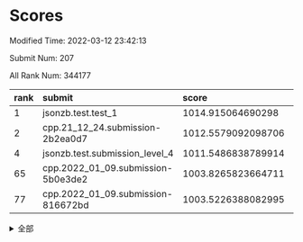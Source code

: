 # Scores

Modified Time: 2022-03-12 23:42:13

Submit Num: 207

All Rank Num: 344177

| rank |               submit               |       score        |       sigma        | pk_num |
| :--- | :--------------------------------- | :----------------- | :----------------- | :----- |
| 1    | jsonzb.test.test_1                 | 1014.915064690298  | 0.8474216507171998 | 6652   |
| 2    | cpp.21_12_24.submission-2b2ea0d7   | 1012.5579092098706 | 0.7779415716453661 | 6646   |
| 4    | jsonzb.test.submission_level_4     | 1011.5486838789914 | 0.7859022887347977 | 6649   |
| 65   | cpp.2022_01_09.submission-5b0e3de2 | 1003.8265823664711 | 0.7090788368246571 | 6648   |
| 77   | cpp.2022_01_09.submission-816672bd | 1003.5226388082995 | 0.7230065493567723 | 6647   |


<details>
<summary>全部</summary>

| rank |                 submit                 |       score        |       sigma        | pk_num |
| :--- | :------------------------------------- | :----------------- | :----------------- | :----- |
| 1    | jsonzb.test.test_1                     | 1014.915064690298  | 0.8474216507171998 | 6652   |
| 2    | cpp.21_12_24.submission-2b2ea0d7       | 1012.5579092098706 | 0.7779415716453661 | 6646   |
| 3    | gobigger.level_3.submission_level_3_42 | 1011.7030478691623 | 0.7755974266981622 | 6650   |
| 4    | jsonzb.test.submission_level_4         | 1011.5486838789914 | 0.7859022887347977 | 6649   |
| 5    | gobigger.level_3.submission_level_3_27 | 1011.2241374277583 | 0.7730536685031809 | 6650   |
| 6    | gobigger.level_3.submission_level_3_9  | 1011.183567150184  | 0.7630417616483914 | 6651   |
| 7    | gobigger.level_3.submission_level_3_19 | 1011.0406294476752 | 0.8000098130359165 | 6656   |
| 8    | gobigger.level_3.submission_level_3_6  | 1010.9743909927947 | 0.7470332161088917 | 6653   |
| 9    | gobigger.level_3.submission_level_3_10 | 1010.9719660951087 | 0.7668952032374813 | 6651   |
| 10   | gobigger.level_3.submission_level_3_16 | 1010.8714737634281 | 0.7843113663500602 | 6649   |
| 11   | gobigger.level_3.submission_level_3_3  | 1010.797352661764  | 0.7765893208225639 | 6646   |
| 12   | gobigger.level_3.submission_level_3_21 | 1010.7548032044062 | 0.787190705131703  | 6652   |
| 13   | gobigger.level_3.submission_level_3_41 | 1010.696612882072  | 0.7520814098546377 | 6653   |
| 14   | gobigger.level_3.submission_level_3_30 | 1010.69174427991   | 0.7674309570549607 | 6647   |
| 15   | gobigger.level_3.submission_level_3_4  | 1010.6388547556023 | 0.7571129680402369 | 6654   |
| 16   | gobigger.level_3.submission_level_3_36 | 1010.6087070541479 | 0.7645592764902888 | 6650   |
| 17   | gobigger.level_3.submission_level_3_35 | 1010.5629689383132 | 0.757013352425368  | 6649   |
| 18   | gobigger.level_3.submission_level_3_5  | 1010.506802701895  | 0.7857436576742468 | 6654   |
| 19   | gobigger.level_3.submission_level_3_20 | 1010.4715428580815 | 0.7637125251573659 | 6648   |
| 20   | gobigger.level_3.submission_level_3_14 | 1010.3855142428181 | 0.7584860001271948 | 6647   |
| 21   | gobigger.level_3.submission_level_3_15 | 1010.3755038842822 | 0.7546936569085512 | 6653   |
| 22   | gobigger.level_3.submission_level_3_34 | 1010.3193270605595 | 0.7851544167981669 | 6650   |
| 23   | gobigger.level_3.submission_level_3_48 | 1010.2874581868408 | 0.755239690494092  | 6644   |
| 24   | gobigger.level_3.submission_level_3_23 | 1010.2008992587843 | 0.771229919871446  | 6646   |
| 25   | gobigger.level_3.submission_level_3_32 | 1010.1411104996541 | 0.7645874098730985 | 6648   |
| 26   | gobigger.level_3.submission_level_3_25 | 1010.0630416718601 | 0.7625471423633484 | 6648   |
| 27   | gobigger.level_3.submission_level_3_45 | 1009.9727418515332 | 0.7592725181260579 | 6656   |
| 28   | gobigger.level_3.submission_level_3_2  | 1009.9616820538589 | 0.7534694354929382 | 6651   |
| 29   | gobigger.level_3.submission_level_3_22 | 1009.9146831666942 | 0.7565252659779929 | 6645   |
| 30   | gobigger.level_3.submission_level_3_0  | 1009.8568147215364 | 0.7613350016524678 | 6652   |
| 31   | gobigger.level_3.submission_level_3_7  | 1009.8221098859399 | 0.7495744031562307 | 6642   |
| 32   | gobigger.level_3.submission_level_3_13 | 1009.7472181921624 | 0.7682372726210462 | 6650   |
| 33   | gobigger.level_3.submission_level_3_8  | 1009.74713800773   | 0.755987967366741  | 6650   |
| 34   | gobigger.level_3.submission_level_3_31 | 1009.745546263807  | 0.7471303946912543 | 6655   |
| 35   | gobigger.level_3.submission_level_3_24 | 1009.7251935781217 | 0.7500601498368066 | 6652   |
| 36   | gobigger.level_3.submission_level_3_29 | 1009.7249753051466 | 0.7655615904967225 | 6645   |
| 37   | gobigger.level_3.submission_level_3_28 | 1009.5992174247768 | 0.7693071237412301 | 6652   |
| 38   | gobigger.level_3.submission_level_3_43 | 1009.584347483215  | 0.7611816527967187 | 6649   |
| 39   | gobigger.level_3.submission_level_3_11 | 1009.4476282973413 | 0.7429503038230542 | 6653   |
| 40   | gobigger.level_3.submission_level_3_26 | 1009.4376824129454 | 0.7437386068493843 | 6652   |
| 41   | gobigger.level_3.submission_level_3_12 | 1009.3943529605546 | 0.7617597627267477 | 6647   |
| 42   | gobigger.level_3.submission_level_3_38 | 1009.2934328728714 | 0.753856898245682  | 6652   |
| 43   | gobigger.level_3.submission_level_3_47 | 1009.2397872019563 | 0.7459995129255683 | 6647   |
| 44   | gobigger.level_3.submission_level_3_37 | 1009.2223958528738 | 0.7445602237195948 | 6653   |
| 45   | gobigger.level_3.submission_level_3_18 | 1009.1729066420612 | 0.7600766020360753 | 6654   |
| 46   | gobigger.level_3.submission_level_3_39 | 1009.1285162500351 | 0.7655839276547748 | 6647   |
| 47   | gobigger.level_3.submission_level_3_33 | 1009.0644393165313 | 0.7489080798421324 | 6650   |
| 48   | gobigger.level_3.submission_level_3_40 | 1008.9743701629114 | 0.7592949988809048 | 6650   |
| 49   | gobigger.level_3.submission_level_3_1  | 1008.6955660267564 | 0.7433199711821566 | 6651   |
| 50   | gobigger.level_3.submission_level_3_49 | 1008.647342638243  | 0.7473021868223019 | 6647   |
| 51   | gobigger.level_3.submission_level_3_44 | 1008.5503452195135 | 0.7407621884098268 | 6650   |
| 52   | gobigger.level_3.submission_level_3_17 | 1008.3457284454607 | 0.7681311863489083 | 6654   |
| 53   | gobigger.level_3.submission_level_3_46 | 1008.289028874879  | 0.7267124467368195 | 6646   |
| 54   | gobigger.level_1.submission_level_1_1  | 1004.7454872136326 | 0.7093054202863575 | 6647   |
| 55   | gobigger.level_1.submission_level_1_36 | 1004.5450628782783 | 0.7111386197972458 | 6648   |
| 56   | gobigger.level_1.submission_level_1_26 | 1004.5008627289006 | 0.7310391919518879 | 6646   |
| 57   | gobigger.level_1.submission_level_1_49 | 1004.4368117262406 | 0.7150992959840258 | 6651   |
| 58   | gobigger.level_1.submission_level_1_6  | 1004.105399755937  | 0.7296341830200882 | 6651   |
| 59   | gobigger.level_1.submission_level_1_0  | 1004.0875076346789 | 0.7191237497603499 | 6654   |
| 60   | gobigger.level_1.submission_level_1_13 | 1003.9747124957913 | 0.7174648096868251 | 6651   |
| 61   | gobigger.level_1.submission_level_1_34 | 1003.9099254446629 | 0.7268239943580747 | 6647   |
| 62   | gobigger.level_1.submission_level_1_46 | 1003.905899656835  | 0.7190524406868658 | 6645   |
| 63   | gobigger.level_1.submission_level_1_39 | 1003.8965260704285 | 0.7151349654316429 | 6648   |
| 64   | gobigger.level_1.submission_level_1_48 | 1003.848249234222  | 0.7241240256096196 | 6653   |
| 65   | cpp.2022_01_09.submission-5b0e3de2     | 1003.8265823664711 | 0.7090788368246571 | 6648   |
| 66   | gobigger.level_1.submission_level_1_18 | 1003.7897085640268 | 0.7133344501828022 | 6650   |
| 67   | gobigger.level_1.submission_level_1_40 | 1003.749959475061  | 0.7193817838825238 | 6650   |
| 68   | gobigger.level_1.submission_level_1_29 | 1003.7385590750783 | 0.7126957694474241 | 6652   |
| 69   | gobigger.level_1.submission_level_1_38 | 1003.7325441192064 | 0.7157178337413274 | 6652   |
| 70   | gobigger.level_1.submission_level_1_7  | 1003.7002586708858 | 0.7104960627317998 | 6652   |
| 71   | gobigger.level_1.submission_level_1_21 | 1003.6731752619312 | 0.716763784032761  | 6652   |
| 72   | gobigger.level_1.submission_level_1_10 | 1003.651135351839  | 0.7154173029685813 | 6654   |
| 73   | gobigger.level_1.submission_level_1_37 | 1003.6181547946788 | 0.7226216890826679 | 6653   |
| 74   | gobigger.level_1.submission_level_1_42 | 1003.6176074581249 | 0.7142817223736015 | 6647   |
| 75   | gobigger.level_1.submission_level_1_14 | 1003.5866547310744 | 0.7226241473386988 | 6647   |
| 76   | gobigger.level_1.submission_level_1_11 | 1003.5391421686763 | 0.7118213380970184 | 6654   |
| 77   | cpp.2022_01_09.submission-816672bd     | 1003.5226388082995 | 0.7230065493567723 | 6647   |
| 78   | gobigger.level_1.submission_level_1_12 | 1003.51197965869   | 0.7210177057005073 | 6654   |
| 79   | gobigger.level_1.submission_level_1_45 | 1003.4780446123461 | 0.7182703775216607 | 6648   |
| 80   | gobigger.level_1.submission_level_1_32 | 1003.4480126793301 | 0.7229701451271309 | 6652   |
| 81   | gobigger.level_1.submission_level_1_31 | 1003.4038394340087 | 0.7144720338848681 | 6650   |
| 82   | gobigger.level_1.submission_level_1_44 | 1003.3442077865124 | 0.7133324194311069 | 6647   |
| 83   | gobigger.level_1.submission_level_1_3  | 1003.3282942248169 | 0.7162529129105285 | 6655   |
| 84   | gobigger.level_1.submission_level_1_33 | 1003.2487688976148 | 0.7124422234445738 | 6652   |
| 85   | gobigger.level_1.submission_level_1_9  | 1003.2487218989899 | 0.7073115381741724 | 6646   |
| 86   | gobigger.level_1.submission_level_1_2  | 1003.1982630188855 | 0.7163758418363985 | 6651   |
| 87   | gobigger.level_1.submission_level_1_15 | 1003.1813220422627 | 0.7098195992428771 | 6649   |
| 88   | gobigger.level_1.submission_level_1_27 | 1003.1413041520107 | 0.7157785389055341 | 6651   |
| 89   | gobigger.level_1.submission_level_1_4  | 1003.0707892354147 | 0.7132039964938397 | 6649   |
| 90   | gobigger.level_1.submission_level_1_16 | 1002.9673891966544 | 0.7200202579711865 | 6649   |
| 91   | gobigger.level_1.submission_level_1_22 | 1002.9387639030019 | 0.7165534648556476 | 6651   |
| 92   | gobigger.level_1.submission_level_1_35 | 1002.8512089604593 | 0.7068996581124712 | 6647   |
| 93   | gobigger.level_1.submission_level_1_30 | 1002.8421083406115 | 0.7291253477327126 | 6653   |
| 94   | gobigger.level_1.submission_level_1_47 | 1002.8177164134347 | 0.7133842511194969 | 6655   |
| 95   | gobigger.level_1.submission_level_1_41 | 1002.768775474799  | 0.7112059151157474 | 6652   |
| 96   | gobigger.level_1.submission_level_1_8  | 1002.7025097846767 | 0.7216040385039059 | 6659   |
| 97   | gobigger.level_1.submission_level_1_23 | 1002.6870656368123 | 0.7035548340186749 | 6652   |
| 98   | gobigger.level_1.submission_level_1_17 | 1002.6766813753841 | 0.7066867937965267 | 6645   |
| 99   | gobigger.level_1.submission_level_1_24 | 1002.5702895926761 | 0.7172846409368463 | 6651   |
| 100  | gobigger.level_1.submission_level_1_25 | 1002.5270987618145 | 0.7234102211663429 | 6651   |
| 101  | gobigger.level_1.submission_level_1_20 | 1002.4838751439124 | 0.7137101312355407 | 6650   |
| 102  | gobigger.level_1.submission_level_1_28 | 1002.3565124203847 | 0.7148275976986979 | 6652   |
| 103  | gobigger.level_1.submission_level_1_19 | 1002.2793899673667 | 0.7095789031321451 | 6652   |
| 104  | gobigger.level_1.submission_level_1_43 | 1002.1578598993372 | 0.7092331894823346 | 6654   |
| 105  | gobigger.level_1.submission_level_1_5  | 1002.0977157775795 | 0.7102748893288094 | 6651   |
| 106  | gobigger.random.submission_random_10   | 997.6689850607505  | 0.697924066336469  | 6649   |
| 107  | gobigger.random.submission_random_11   | 997.4347685208844  | 0.7047704385762289 | 6651   |
| 108  | gobigger.random.submission_random_35   | 997.1189251418074  | 0.7044990256950173 | 6650   |
| 109  | gobigger.random.submission_random_45   | 997.0711186823712  | 0.6993203891206038 | 6651   |
| 110  | gobigger.random.submission_random_7    | 996.9245327748603  | 0.6978041967098458 | 6648   |
| 111  | gobigger.random.submission_random_43   | 996.777087308582   | 0.7236512809478661 | 6652   |
| 112  | gobigger.random.submission_random_25   | 996.7632749516513  | 0.7074463838759757 | 6650   |
| 113  | gobigger.random.submission_random_47   | 996.7461188264693  | 0.7155955974640764 | 6652   |
| 114  | gobigger.random.submission_random_32   | 996.7456508953883  | 0.7009013561105356 | 6656   |
| 115  | gobigger.random.submission_random_9    | 996.7385996551815  | 0.698751716121304  | 6655   |
| 116  | gobigger.random.submission_random_6    | 996.5796495360883  | 0.7179054412489394 | 6648   |
| 117  | gobigger.random.submission_random_12   | 996.5197941863606  | 0.6918633792927834 | 6653   |
| 118  | gobigger.random.submission_random_17   | 996.4861257445835  | 0.7037700672617475 | 6648   |
| 119  | gobigger.random.submission_random_18   | 996.456188160732   | 0.7010334121304305 | 6654   |
| 120  | gobigger.random.submission_random_24   | 996.4217946396276  | 0.7124975995099445 | 6652   |
| 121  | gobigger.random.submission_random_3    | 996.3694236553135  | 0.695117732077369  | 6652   |
| 122  | gobigger.random.submission_random_16   | 996.2881156125601  | 0.7118542452715493 | 6644   |
| 123  | gobigger.random.submission_random_15   | 996.2678789881826  | 0.7077477078174793 | 6655   |
| 124  | gobigger.random.submission_random_19   | 996.246793792585   | 0.7009761735275596 | 6647   |
| 125  | gobigger.random.submission_random_41   | 996.1991771308636  | 0.7140301401550522 | 6646   |
| 126  | gobigger.random.submission_random_44   | 996.180344468833   | 0.7086072423781723 | 6654   |
| 127  | gobigger.random.submission_random_48   | 996.1050441929841  | 0.7171521407364911 | 6650   |
| 128  | gobigger.random.submission_random_21   | 996.0550406240623  | 0.712798826228729  | 6653   |
| 129  | gobigger.random.submission_random_30   | 995.9866465497118  | 0.6997276875456326 | 6659   |
| 130  | gobigger.random.submission_random_20   | 995.9422220337132  | 0.7030191326687162 | 6655   |
| 131  | gobigger.random.submission_random_39   | 995.8977741854212  | 0.7128363906881956 | 6653   |
| 132  | gobigger.random.submission_random_46   | 995.8947938554741  | 0.6971052669430572 | 6651   |
| 133  | gobigger.random.submission_random_38   | 995.8493445100589  | 0.7063642991873031 | 6652   |
| 134  | gobigger.random.submission_random_27   | 995.7728266741589  | 0.7127406658499853 | 6651   |
| 135  | gobigger.random.submission_random_2    | 995.7611242001532  | 0.709741097664878  | 6654   |
| 136  | gobigger.random.submission_random_49   | 995.7505203116367  | 0.7181938441194908 | 6658   |
| 137  | gobigger.random.submission_random_40   | 995.7293409201488  | 0.7051140825485965 | 6657   |
| 138  | gobigger.random.submission_random_37   | 995.7169111936612  | 0.7152816707386245 | 6648   |
| 139  | gobigger.random.submission_random_34   | 995.6614393799935  | 0.7112999158949214 | 6653   |
| 140  | gobigger.random.submission_random_29   | 995.6410739840886  | 0.7038567492908541 | 6655   |
| 141  | gobigger.random.submission_random_4    | 995.6216552580054  | 0.7021794297425148 | 6649   |
| 142  | gobigger.random.submission_random_31   | 995.5666256618484  | 0.7132061035624414 | 6645   |
| 143  | gobigger.random.submission_random_13   | 995.541929562479   | 0.719736386238994  | 6651   |
| 144  | gobigger.random.submission_random_14   | 995.5383136719099  | 0.7185827546378128 | 6651   |
| 145  | gobigger.random.submission_random_42   | 995.3312588326983  | 0.7181964347396497 | 6647   |
| 146  | gobigger.random.submission_random_0    | 995.3097218739208  | 0.6996612154378336 | 6649   |
| 147  | gobigger.random.submission_random_36   | 995.2931958021388  | 0.7148403456958646 | 6649   |
| 148  | gobigger.random.submission_random_28   | 995.2591824173223  | 0.7129696427400073 | 6654   |
| 149  | gobigger.random.submission_random_26   | 995.1872522277461  | 0.7070450359795596 | 6654   |
| 150  | gobigger.random.submission_random_33   | 995.0703539311548  | 0.7116295583705766 | 6645   |
| 151  | gobigger.random.submission_random_5    | 994.9541804256389  | 0.7147324653021481 | 6655   |
| 152  | gobigger.random.submission_random_22   | 994.8075214149723  | 0.7003415535997114 | 6652   |
| 153  | gobigger.random.submission_random_23   | 994.7379668066284  | 0.7297258070767868 | 6648   |
| 154  | gobigger.random.submission_random_1    | 994.5969209065461  | 0.7093686776739577 | 6650   |
| 155  | gobigger.level_2.submission_level_2_8  | 994.425186996049   | 0.7373892183618358 | 6650   |
| 156  | gobigger.random.submission_random_8    | 994.3257850608886  | 0.7218117005842087 | 6653   |
| 157  | gobigger.level_2.submission_level_2_12 | 993.4168186206873  | 0.7246052393026973 | 6652   |
| 158  | gobigger.level_2.submission_level_2_33 | 993.1643225186316  | 0.7366775378038248 | 6648   |
| 159  | gobigger.level_2.submission_level_2_6  | 993.0449783755629  | 0.7220367687676846 | 6655   |
| 160  | gobigger.level_2.submission_level_2_38 | 992.975248158947   | 0.7294384417183264 | 6650   |
| 161  | gobigger.level_2.submission_level_2_18 | 992.9226309937652  | 0.7250834705821024 | 6655   |
| 162  | gobigger.level_2.submission_level_2_9  | 992.9022251539976  | 0.7458714114559003 | 6648   |
| 163  | gobigger.level_2.submission_level_2_31 | 992.8615742600981  | 0.7350619107529525 | 6653   |
| 164  | gobigger.level_2.submission_level_2_17 | 992.8591347912243  | 0.7218419681950872 | 6653   |
| 165  | gobigger.level_2.submission_level_2_22 | 992.8253712669997  | 0.7493316980801175 | 6653   |
| 166  | gobigger.level_2.submission_level_2_40 | 992.7519719438712  | 0.7296575400642566 | 6642   |
| 167  | gobigger.level_2.submission_level_2_30 | 992.7318880305171  | 0.7453650047408924 | 6655   |
| 168  | gobigger.level_2.submission_level_2_10 | 992.7318070697543  | 0.7473942744981362 | 6654   |
| 169  | gobigger.level_2.submission_level_2_2  | 992.6899180502861  | 0.7443413382902042 | 6654   |
| 170  | gobigger.level_2.submission_level_2_47 | 992.6478943426409  | 0.7445590504352382 | 6650   |
| 171  | gobigger.level_2.submission_level_2_44 | 992.5382160715533  | 0.7437448853267532 | 6652   |
| 172  | gobigger.level_2.submission_level_2_45 | 992.5163686165575  | 0.74889795889387   | 6651   |
| 173  | gobigger.level_2.submission_level_2_0  | 992.4657182583345  | 0.7589418852468399 | 6651   |
| 174  | gobigger.level_2.submission_level_2_35 | 992.4634461379488  | 0.7480435356766301 | 6652   |
| 175  | gobigger.level_2.submission_level_2_5  | 992.4220937151842  | 0.7368164880879917 | 6654   |
| 176  | gobigger.level_2.submission_level_2_23 | 992.3698596093506  | 0.7311275434598525 | 6648   |
| 177  | gobigger.level_2.submission_level_2_21 | 992.3430209925251  | 0.7400631766307542 | 6651   |
| 178  | gobigger.level_2.submission_level_2_32 | 992.2950275457077  | 0.7389549104054252 | 6652   |
| 179  | gobigger.level_2.submission_level_2_42 | 992.2896700112609  | 0.7389493107999193 | 6646   |
| 180  | gobigger.level_2.submission_level_2_4  | 992.1887134097319  | 0.7476286398083756 | 6652   |
| 181  | gobigger.level_2.submission_level_2_1  | 992.136582680082   | 0.7416511024342325 | 6652   |
| 182  | gobigger.level_2.submission_level_2_39 | 992.1233737998526  | 0.7461261154101256 | 6656   |
| 183  | gobigger.level_2.submission_level_2_7  | 992.1167747094377  | 0.7372976360839194 | 6650   |
| 184  | gobigger.level_2.submission_level_2_25 | 992.0633150836118  | 0.7431977449305105 | 6648   |
| 185  | gobigger.level_2.submission_level_2_49 | 991.9587780402888  | 0.7489642113670546 | 6651   |
| 186  | gobigger.level_2.submission_level_2_15 | 991.9406610173755  | 0.7431143733288474 | 6655   |
| 187  | gobigger.level_2.submission_level_2_14 | 991.9372386762955  | 0.7425937290183371 | 6651   |
| 188  | gobigger.level_2.submission_level_2_34 | 991.9124979908576  | 0.7187029937582581 | 6654   |
| 189  | gobigger.level_2.submission_level_2_27 | 991.8421242686636  | 0.7238310432321061 | 6650   |
| 190  | gobigger.level_2.submission_level_2_3  | 991.7658647243468  | 0.7359815709447373 | 6650   |
| 191  | gobigger.level_2.submission_level_2_41 | 991.7346488275988  | 0.7448643362308491 | 6653   |
| 192  | gobigger.level_2.submission_level_2_24 | 991.6701353828489  | 0.7527706441298045 | 6649   |
| 193  | gobigger.level_2.submission_level_2_13 | 991.586940055093   | 0.7655633702376878 | 6653   |
| 194  | gobigger.level_2.submission_level_2_29 | 991.5641107573107  | 0.7402844066144458 | 6651   |
| 195  | gobigger.level_2.submission_level_2_26 | 991.4780412542797  | 0.7533936546880774 | 6654   |
| 196  | gobigger.level_2.submission_level_2_46 | 991.3694769652116  | 0.7432319547325484 | 6650   |
| 197  | gobigger.level_2.submission_level_2_28 | 991.2865416328833  | 0.7570123871277776 | 6653   |
| 198  | gobigger.level_2.submission_level_2_19 | 991.2097211231265  | 0.7647803175093704 | 6651   |
| 199  | gobigger.level_2.submission_level_2_36 | 991.1768127020764  | 0.761712679117053  | 6651   |
| 200  | gobigger.level_2.submission_level_2_48 | 991.0724216039966  | 0.7615406739667652 | 6653   |
| 201  | gobigger.level_2.submission_level_2_43 | 990.9383506656583  | 0.7418285899934844 | 6651   |
| 202  | gobigger.level_2.submission_level_2_16 | 990.9050390921093  | 0.7715628387096196 | 6646   |
| 203  | gobigger.level_2.submission_level_2_37 | 990.6479958286473  | 0.7679111628740674 | 6650   |
| 204  | gobigger.level_2.submission_level_2_11 | 990.6288331408514  | 0.7593486239637338 | 6655   |
| 205  | gobigger.level_2.submission_level_2_20 | 989.8615663276364  | 0.7832990594270519 | 6645   |
| 206  | gobigger.none.submission_none_1        | 977.3553778574443  | 1.3436622244809477 | 6653   |
| 207  | gobigger.none.submission_none_0        | 976.6843626904172  | 1.433698871160124  | 6652   |

</details>
